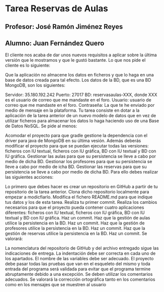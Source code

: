 # Tarea Reservas de Aulas
## Profesor: José Ramón Jiménez Reyes
## Alumno: Juan Fernández Quero

El cliente nos acaba de dar unos nuevos requisitos a aplicar sobre la última versión que le mostramos y que le gustó bastante. Lo que nos pide el cliente es lo siguiente:

Que la aplicación no almacene los datos en ficheros y que lo haga en una base de datos creada para tal efecto.
Los datos de la BD, que es una BD MongoDB, son los siguientes:

Servidor: 35.180.192.242
Puerto: 27017
BD: reservasaulas-XXX, donde XXX es el usuario de correo que me mandaste en el foro.
Usuario: usuario de correo que me mandaste en el foro.
Contraseña: La que te he enviado por medio de mensaje en la plataforma.
Tu tarea consiste en dotar a la aplicación de la tarea anterior de un nuevo modelo de datos que en vez de utilizar ficheros para almacenar los datos lo haga haciendo uso de una Base de Datos NoSQL. Se pide al menos:

Acomodar el proyecto para que gradle gestione la dependencia con el driver para java de MongoDB en su última vesión. Además deberás modificar el proyecto para que se puedan ejecutar todas las versiones: ficheros con IU textual, ficheros con IU gráfica, BD con IU textual y BD con IU gráfica.
Gestionar las aulas para que su persistencia se lleve a cabo por medio de dicha BD.
Gestionar los profesores para que su persistencia se lleve a cabo por medio de icha BD.
Gestionar las reservas para que su persistencia se lleve a cabo por medio de dicha BD.
Para ello debes realizar las siguientes acciones:

Lo primero que debes hacer es crear un repositorio  en GitHub a partir de tu repositorio de la tarea anterior.
Clona dicho repositorio localmente para empezar a modicfiarlo. Modifica el fichero README.md para que indique tus datos y los de esta tarea. Realiza tu primer commit.
Realiza los cambios necesarios para que el proyecto pueda contener cuatro aplicaciones diferentes: ficheros con IU textual, ficheros con IU gráfica, BD con IU textual y BD con IU gráfica. Haz un commit.
Haz que la gestión de aulas utilice la persistencia en la BD. Haz un commit.
Haz que la gestión de profesores utilice la persistencia en la BD. Haz un commit.
Haz que la gestión de reservas utilice la persistencia en la BD. Haz un commit.
Se valorará:

La nomenclatura del repositorio de GitHub y del archivo entregado sigue las indicaciones de entrega.
La indentación debe ser correcta en cada uno de los apartados.
El nombre de las variables debe ser adecuado.
El proyecto debe pasar todas las pruebas que van en el esqueleto del mismo y toda entrada del programa será validada para evitar que el programa termine abruptamente debido a una excepción.
Se deben utilizar los comentarios adecuados.
Se valorará la corrección ortográfica tanto en los comentarios como en los mensajes que se muestren al usuario